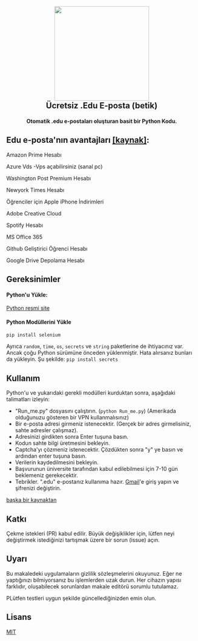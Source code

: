 <h2 align="center"><a href="https://www.google.com/search?&q=edu-e-posta+xorcan" alt="edu eposta xorcan"><img src="https://raw.githubusercontent.com/xorcan/edu-e-posta/master/pages/info.png" width="250"></a></br>
<b>Ücretsiz .Edu E-posta (betik)</b></h2><h4 align="center">Otomatik .edu e-postaları oluşturan basit bir Python Kodu.</h4>

## Edu e-posta'nın avantajları [[kaynak]](https://www.quora.com/What-are-the-benefits-of-having-an-edu-email-address-extension):
Amazon Prime Hesabı

Azure Vds -Vps açabilirsiniz (sanal pc)

Washington Post Premium Hesabı

Newyork Times Hesabı

Öğrenciler için Apple iPhone İndirimleri

Adobe Creative Cloud

Spotify Hesabı

MS Office 365

Github Geliştirici Öğrenci Hesabı

Google Drive Depolama Hesabı


## Gereksinimler
#### Python'u Yükle:
[Python resmi site](https://www.python.org/downloads/)

#### Python Modüllerini Yükle
```python
pip install selenium
```
Ayrıca `random`, `time`, `os`, `secrets` ve `string` paketlerine de ihtiyacınız var. Ancak çoğu Python sürümüne önceden yüklenmiştir. Hata alırsanız bunları da yükleyin. Şu şekilde: `pip install secrets`
## Kullanım
Python'u ve yukarıdaki gerekli modülleri kurduktan sonra, aşağıdaki talimatları izleyin:
* "Run_me.py" dosyasını çalıştırın. (`python Run_me.py`) (Amerikada olduğunuzu gösteren bir VPN kullanmalısınız)
* Bir e-posta adresi girmeniz istenecektir. (Gerçek bir adres girmelisiniz, sahte adresler çalışmaz).
* Adresinizi girdikten sonra Enter tuşuna basın.
* Kodun sahte bilgi üretmesini bekleyin.
* Captcha'yı çözmeniz istenecektir. Çözdükten sonra "y" ye basın ve ardından enter tuşuna basın.
* Verilerin kaydedilmesini bekleyin.
* Başvurunun üniversite tarafından kabul edilebilmesi için 7-10 gün beklemeniz gerekecektir.
* Tebrikler. ".edu" e-postanız kullanıma hazır. [Gmail](https://mail.google.com/)'e giriş yapın ve şifrenizi değiştirin.

[başka bir kaynaktan](https://web.archive.org/save/https://teknolly.com/bedava-edu-mail-acma-yontemi-guncel)

## Katkı
Çekme istekleri (PR) kabul edilir. Büyük değişiklikler için, lütfen neyi değiştirmek istediğinizi tartışmak üzere bir sorun (issue) açın.

## Uyarı

Bu makaledeki uygulamaların gizlilik sözleşmelerini okuyunuz. Eğer ne yaptığınızı bilmiyorsanız bu işlemlerden uzak durun. Her cihazın yapısı farklıdır, oluşabilecek sorunlardan makale editörü sorumlu tutulamaz.

PLütfen testleri uygun şekilde güncellediğinizden emin olun. 

## Lisans
[MIT](https://github.com/xorcan/edu-e-posta/blob/master/LICENSE.txt)
